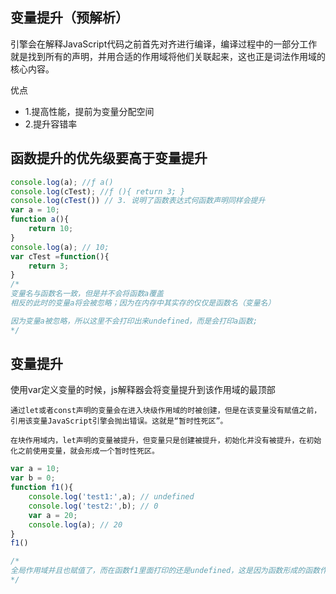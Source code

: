 
## 变量提升（预解析）
引擎会在解释JavaScript代码之前首先对齐进行编译，编译过程中的一部分工作就是找到所有的声明，并用合适的作用域将他们关联起来，这也正是词法作用域的核心内容。

优点
- 1.提高性能，提前为变量分配空间
- 2.提升容错率

## 函数提升的优先级要高于变量提升
```javaScript
console.log(a); //ƒ a()
console.log(cTest); //ƒ (){ return 3; }
console.log(cTest()) // 3. 说明了函数表达式何函数声明同样会提升
var a = 10;
function a(){
    return 10;
}
console.log(a); // 10;
var cTest =function(){
	return 3;
}
/*
变量名与函数名一致，但是并不会将函数a覆盖
相反的此时的变量a将会被忽略；因为在内存中其实存的仅仅是函数名（变量名）

因为变量a被忽略，所以这里不会打印出来undefined，而是会打印a函数;
*/
```

## 变量提升
使用var定义变量的时候，js解释器会将变量提升到该作用域的最顶部

```
通过let或者const声明的变量会在进入块级作用域的时被创建，但是在该变量没有赋值之前，
引用该变量JavaScript引擎会抛出错误。这就是“暂时性死区”。

在块作用域内，let声明的变量被提升，但变量只是创建被提升，初始化并没有被提升，在初始化之前使用变量，就会形成一个暂时性死区。
```

```javaScript
var a = 10;
var b = 0;
function f1(){
    console.log('test1:',a); // undefined
    console.log('test2:',b); // 0
    var a = 20;     
    console.log(a); // 20
}
f1()

/*
全局作用域并且也赋值了，而在函数f1里面打印的还是undefined，这是因为函数形成的函数作用域，已经是一个封闭性的作用域，只要它里面存在此变量，将不会去访问外层作用域的相同变量了。
*/
```